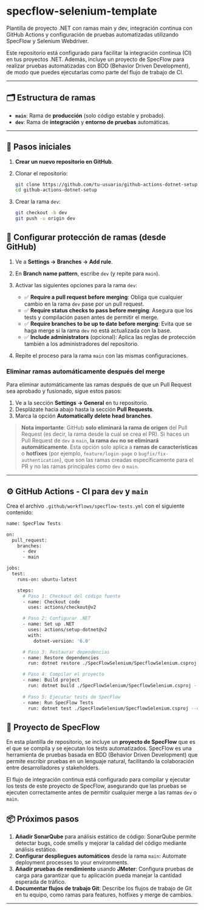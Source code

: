 # specflow-selenium-template

Plantilla de proyecto .NET con ramas main y dev, integración continua con GitHub Actions y configuración de pruebas automatizadas utilizando SpecFlow y Selenium Webdriver.

Este repositorio está configurado para facilitar la integración continua (CI) en tus proyectos .NET. Además, incluye un proyecto de SpecFlow para realizar pruebas automatizadas con BDD (Behavior Driven Development), de modo que puedes ejecutarlas como parte del flujo de trabajo de CI.

---

## 🗂️ Estructura de ramas

- **`main`**: Rama de **producción** (solo código estable y probado).
- **`dev`**: Rama de **integración** y **entorno de pruebas** automáticas.

---

## 🚀 Pasos iniciales

1. **Crear un nuevo repositorio en GitHub**.
2. Clonar el repositorio:

   ```bash
   git clone https://github.com/tu-usuario/github-actions-dotnet-setup.git
   cd github-actions-dotnet-setup
   ```
3. Crear la rama `dev`:

   ```bash
   git checkout -b dev
   git push -u origin dev
   ```
## 🔐 Configurar protección de ramas (desde GitHub)

1. Ve a **Settings → Branches → Add rule**.
2. En **Branch name pattern**, escribe `dev` (y repite para `main`).
3. Activar las siguientes opciones para la rama `dev`:
   - ✅ **Require a pull request before merging**: Obliga que cualquier cambio en la rama `dev` pase por un pull request.
   - ✅ **Require status checks to pass before merging**: Asegura que los tests y compilación pasen antes de permitir el merge.
   - ✅ **Require branches to be up to date before merging**: Evita que se haga merge si la rama `dev` no está actualizada con la base.
   - ✅ **Include administrators** (opcional): Aplica las reglas de protección también a los administradores del repositorio.

4. Repite el proceso para la rama `main` con las mismas configuraciones.

### Eliminar ramas automáticamente después del merge

Para eliminar automáticamente las ramas después de que un Pull Request sea aprobado y fusionado, sigue estos pasos:

1. Ve a la sección **Settings → General** en tu repositorio.
2. Desplázate hacia abajo hasta la sección **Pull Requests**.
3. Marca la opción **Automatically delete head branches**.

> **Nota importante**: GitHub **solo eliminará la rama de origen** del Pull Request (es decir, la rama desde la cual se crea el PR). Si haces un Pull Request de `dev` a `main`, **la rama `dev` no se eliminará automáticamente**. Esta opción solo aplica a **ramas de características** o **hotfixes** (por ejemplo, `feature/login-page` o `bugfix/fix-authentication`), que son las ramas creadas específicamente para el PR y no las ramas principales como `dev` o `main`.

---

## ⚙️ GitHub Actions - CI para `dev` y `main`

Crea el archivo `.github/workflows/specflow-tests.yml` con el siguiente contenido:

```bash
name: SpecFlow Tests

on:
  pull_request:
    branches:
      - dev
      - main

jobs:
  test:
    runs-on: ubuntu-latest

    steps:
      # Paso 1: Checkout del código fuente
      - name: Checkout code
        uses: actions/checkout@v2

      # Paso 2: Configurar .NET
      - name: Set up .NET
        uses: actions/setup-dotnet@v2
        with:
          dotnet-version: '6.0'

      # Paso 3: Restaurar dependencias
      - name: Restore dependencies
        run: dotnet restore ./SpecFlowSelenium/SpecflowSelenium.csproj --configfile ./NuGet.Config

      # Paso 4: Compilar el proyecto
      - name: Build project
        run: dotnet build ./SpecFlowSelenium/SpecflowSelenium.csproj --configuration Release
        
      # Paso 5: Ejecutar tests de SpecFlow
      - name: Run SpecFlow Tests
        run: dotnet test ./SpecFlowSelenium/SpecflowSelenium.csproj --configuration Release --no-build --logger "trx"
```
          
## 🧪 Proyecto de SpecFlow

En esta plantilla de repositorio, se incluye un **proyecto de SpecFlow** que es el que se compila y se ejecutan los tests automatizados. SpecFlow es una herramienta de pruebas basada en BDD (Behavior Driven Development) que permite escribir pruebas en un lenguaje natural, facilitando la colaboración entre desarrolladores y stakeholders.

El flujo de integración continua está configurado para compilar y ejecutar los tests de este proyecto de SpecFlow, asegurando que las pruebas se ejecuten correctamente antes de permitir cualquier merge a las ramas `dev` o `main`.

## 📦 Próximos pasos

1. **Añadir SonarQube** para análisis estático de código: SonarQube permite detectar bugs, code smells y mejorar la calidad del código mediante análisis estático.
2. **Configurar despliegues automáticos** desde la rama `main`: Automate deployment processes to your environments.
3. **Añadir pruebas de rendimiento** usando **JMeter**: Configura pruebas de carga para garantizar que tu aplicación pueda manejar la cantidad esperada de tráfico.
4. **Documentar flujos de trabajo Git**: Describe los flujos de trabajo de Git en tu equipo, como ramas para features, hotfixes y merge de cambios.

---

